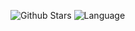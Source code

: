 ![Github Stars](https://github-readme-stats.vercel.app/api?username=hzy0913&theme=tokyonight&show_icons=true&include_all_commits=true&count_private=true)
![Language](https://github-readme-stats.vercel.app/api/top-langs/?username=Hzy0913&layout=compact)

